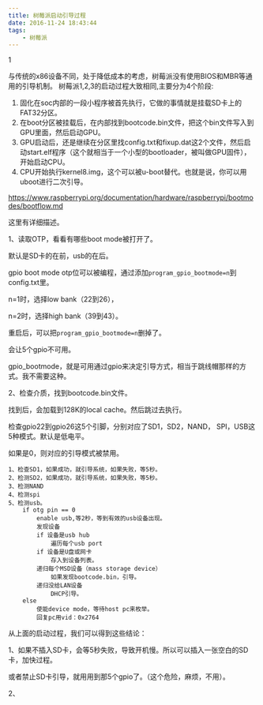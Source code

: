 ```yaml
---
title: 树莓派启动引导过程
date: 2016-11-24 18:43:44
tags:
	- 树莓派
---
```

1

与传统的x86设备不同，处于降低成本的考虑，树莓派没有使用BIOS和MBR等通用的引导机制。
树莓派1,2,3的启动过程大致相同,主要分为4个阶段:

1. 固化在soc内部的一段小程序被首先执行，它做的事情就是挂载SD卡上的FAT32分区。
2. 在boot分区被挂载后，在内部找到bootcode.bin文件，把这个bin文件写入到GPU里面，然后启动GPU。
3. GPU启动后，还是继续在分区里找config.txt和fixup.dat这2个文件，然后启动start.elf程序（这个就相当于一个小型的bootloader，被叫做GPU固件），开始启动CPU。
4. CPU开始执行kernel8.img，这个可以被u-boot替代。也就是说，你可以用uboot进行二次引导。




https://www.raspberrypi.org/documentation/hardware/raspberrypi/bootmodes/bootflow.md

这里有详细描述。

1、读取OTP，看看有哪些boot mode被打开了。

默认是SD卡的在前，usb的在后。

gpio boot mode otp位可以被编程，通过添加`program_gpio_bootmode=n`到config.txt里。

n=1时，选择low bank（22到26），

n=2时，选择high bank（39到43）。

重启后，可以把`program_gpio_bootmode=n`删掉了。

会让5个gpio不可用。

gpio_bootmode，就是可用通过gpio来决定引导方式，相当于跳线帽那样的方式。我不需要这种。

2、检查介质，找到bootcode.bin文件。

找到后，会加载到128K的local cache。然后跳过去执行。

检查gpio22到gpio26这5个引脚，分别对应了SD1，SD2，NAND， SPI，USB这5种模式。默认是低电平。

如果是0，则对应的引导模式被禁用。

```
1、检查SD1，如果成功，就引导系统，如果失败，等5秒。
2、检测SD2，如果成功，就引导系统，如果失败，等5秒。
3、检测NAND
4、检测spi
5、检测usb。
	if otg pin == 0
		enable usb,等2秒，等到有效的usb设备出现。
		发现设备
		if 设备是usb hub
			遍历每个usb port
		if 设备是U盘或网卡
			存入到设备列表。
		递归每个MSD设备（mass storage device）
			如果发现bootcode.bin，引导。
		递归没给LAN设备
			DHCP引导。
	else
		使能device mode，等待host pc来枚举。
		回复pc用vid：0x2764	
```



从上面的启动过程，我们可以得到这些结论：

1、如果不插入SD卡，会等5秒失败，导致开机慢。所以可以插入一张空白的SD卡，加快过程。

或者禁止SD卡引导，就用用到那5个gpio了。（这个危险，麻烦，不用）。

2、